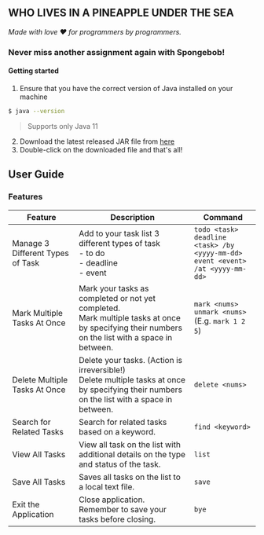 ## WHO LIVES IN A PINEAPPLE UNDER THE SEA

*Made with love :heart: for programmers by programmers.*

### Never miss another assignment again with Spongebob!

#### Getting started

1. Ensure that you have the correct version of Java installed on your machine
```zsh
$ java --version
```
> Supports only Java 11
2. Download the latest released JAR file from [here](https://github.com/danielk0k/ip/releases/)
3. Double-click on the downloaded file and that's all!

## User Guide

### Features 

| Feature                          	| Description                                                                                                                                        	| Command                                                                           	       |
|----------------------------------	|----------------------------------------------------------------------------------------------------------------------------------------------------	|-------------------------------------------------------------------------------------------|
| Manage 3 Different Types of Task 	| Add to your task list 3 different types of task<br>- to do<br>- deadline<br>- event                                                                	| `todo <task>`<br>`deadline <task> /by <yyyy-mm-dd>`<br>`event <event> /at <yyyy-mm-dd>` 	 |
| Mark Multiple Tasks At Once      	| Mark your tasks as completed or not yet completed.<br>Mark multiple tasks at once by specifying their numbers on the list with a space in between. 	| `mark <nums>`<br>`unmark <nums>`<br>(E.g. `mark 1 2 5`)                                 	 |
| Delete Multiple Tasks At Once    	| Delete your tasks. (Action is irreversible!)<br>Delete multiple tasks at once by specifying their numbers on the list with a space in between.     	| `delete <nums>`                                                                     	     |
| Search for Related Tasks         	| Search for related tasks based on a keyword.                                                                                                       	| `find <keyword>`                                                                    	     |
| View All Tasks                   	| View all task on the list with additional details on the type and status of the task.                                                              	| `list`                                                                              	     |
| Save All Tasks                   	| Saves all tasks on the list to a local text file.                                                                                                  	| `save`                                                                              	     |
| Exit the Application             	| Close application. Remember to save your tasks before closing.                                                                                     	| `bye`                                                                               	     |

